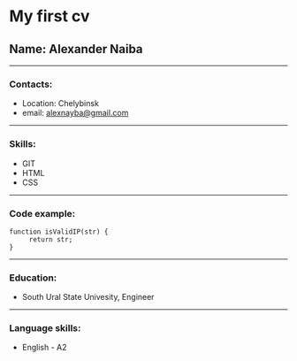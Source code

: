 # My first cv

## Name: Alexander Naiba
------------------------------
### Contacts:
* Location: Chelybinsk
* email: alexnayba@gmail.com

-------------------------------
### Skills:
* GIT
* HTML
* CSS
-------------------------------
### Code example:
```
function isValidIP(str) { 
     return str; 
}
```
------------------------------
### Education:
* South Ural State Univesity, Engineer
----------------------------------------
### Language skills:
* English - A2 

